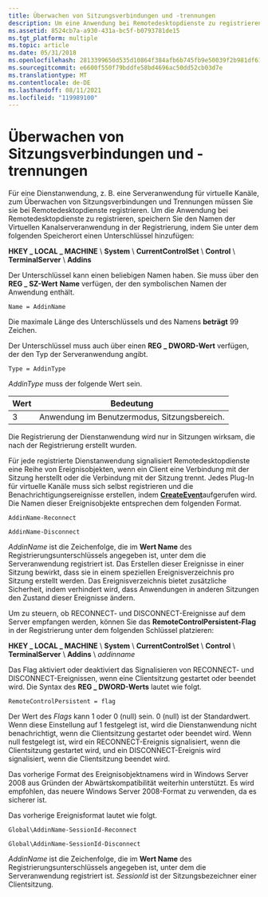 ```yaml
---
title: Überwachen von Sitzungsverbindungen und -trennungen
description: Um eine Anwendung bei Remotedesktopdienste zu registrieren, speichern Sie den Namen der Virtuellen Kanalserveranwendung in der Registrierung, indem Sie einen Unterschlüssel hinzufügen.
ms.assetid: 8524cb7a-a930-431a-bc5f-b0793781de15
ms.tgt_platform: multiple
ms.topic: article
ms.date: 05/31/2018
ms.openlocfilehash: 2813399650d535d10864f384afb6b745fb9e50039f2b981df61ceb2e6452a608
ms.sourcegitcommit: e6600f550f79bddfe58bd4696ac50dd52cb03d7e
ms.translationtype: MT
ms.contentlocale: de-DE
ms.lasthandoff: 08/11/2021
ms.locfileid: "119989100"
---
```

# <a name="monitoring-session-connections-and-disconnections"></a>Überwachen von Sitzungsverbindungen und -trennungen

Für eine Dienstanwendung, z. B. eine Serveranwendung für virtuelle Kanäle, zum Überwachen von Sitzungsverbindungen und Trennungen müssen Sie sie bei Remotedesktopdienste registrieren. Um die Anwendung bei Remotedesktopdienste zu registrieren, speichern Sie den Namen der Virtuellen Kanalserveranwendung in der Registrierung, indem Sie unter dem folgenden Speicherort einen Unterschlüssel hinzufügen:

**HKEY \_ LOCAL \_ MACHINE** \\ **System** \\ **CurrentControlSet** \\ **Control** \\ **TerminalServer** \\ **Addins**

Der Unterschlüssel kann einen beliebigen Namen haben. Sie muss über den **REG \_ SZ-Wert** **Name** verfügen, der den symbolischen Namen der Anwendung enthält.

``` syntax
Name = AddinName
```

Die maximale Länge des Unterschlüssels und des Namens **beträgt** 99 Zeichen.

Der Unterschlüssel muss auch über einen **REG \_ DWORD-Wert** verfügen, der den Typ der Serveranwendung angibt.

``` syntax
Type = AddinType
```

*AddinType* muss der folgende Wert sein.



| Wert | Bedeutung                               |
|-------|---------------------------------------|
| 3     | Anwendung im Benutzermodus, Sitzungsbereich. |



 

Die Registrierung der Dienstanwendung wird nur in Sitzungen wirksam, die nach der Registrierung erstellt wurden.

Für jede registrierte Dienstanwendung signalisiert Remotedesktopdienste eine Reihe von Ereignisobjekten, wenn ein Client eine Verbindung mit der Sitzung herstellt oder die Verbindung mit der Sitzung trennt. Jedes Plug-In für virtuelle Kanäle muss sich selbst registrieren und die Benachrichtigungsereignisse erstellen, indem [**CreateEvent**](/windows/desktop/api/synchapi/nf-synchapi-createeventa)aufgerufen wird. Die Namen dieser Ereignisobjekte entsprechen dem folgenden Format.

``` syntax
AddinName-Reconnect

AddinName-Disconnect
```

*AddinName* ist die Zeichenfolge, die im **Wert Name** des Registrierungsunterschlüssels angegeben ist, unter dem die Serveranwendung registriert ist. Das Erstellen dieser Ereignisse in einer Sitzung bewirkt, dass sie in einem speziellen Ereignisverzeichnis pro Sitzung erstellt werden. Das Ereignisverzeichnis bietet zusätzliche Sicherheit, indem verhindert wird, dass Anwendungen in anderen Sitzungen den Zustand dieser Ereignisse ändern.

Um zu steuern, ob RECONNECT- und DISCONNECT-Ereignisse auf dem Server empfangen werden, können Sie das **RemoteControlPersistent-Flag** in der Registrierung unter dem folgenden Schlüssel platzieren:

**HKEY \_ LOCAL \_ MACHINE** \\ **System** \\ **CurrentControlSet** \\ **Control** \\ **TerminalServer** \\ **Addins** \\ *addinname*

Das Flag aktiviert oder deaktiviert das Signalisieren von RECONNECT- und DISCONNECT-Ereignissen, wenn eine Clientsitzung gestartet oder beendet wird. Die Syntax des **REG \_ DWORD-Werts** lautet wie folgt.

``` syntax
RemoteControlPersistent = flag
```

Der Wert des *Flags* kann 1 oder 0 (null) sein. 0 (null) ist der Standardwert. Wenn diese Einstellung auf 1 festgelegt ist, wird die Dienstanwendung nicht benachrichtigt, wenn die Clientsitzung gestartet oder beendet wird. Wenn null festgelegt ist, wird ein RECONNECT-Ereignis signalisiert, wenn die Clientsitzung gestartet wird, und ein DISCONNECT-Ereignis wird signalisiert, wenn die Clientsitzung beendet wird.

Das vorherige Format des Ereignisobjektnamens wird in Windows Server 2008 aus Gründen der Abwärtskompatibilität weiterhin unterstützt. Es wird empfohlen, das neuere Windows Server 2008-Format zu verwenden, da es sicherer ist.

Das vorherige Ereignisformat lautet wie folgt.

``` syntax
Global\AddinName-SessionId-Reconnect
 
Global\AddinName-SessionId-Disconnect
```

*AddinName* ist die Zeichenfolge, die im **Wert Name** des Registrierungsunterschlüssels angegeben ist, unter dem die Serveranwendung registriert ist. *SessionId* ist der Sitzungsbezeichner einer Clientsitzung.

 

 
